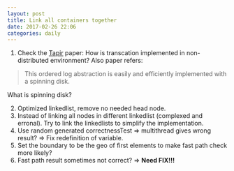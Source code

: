 ```yaml
---
layout: post
title: Link all containers together
date: 2017-02-26 22:06
categories: daily
---
```


1. Check the [Tapir](http://irenezhang.net/papers/tapir-sosp15.pdf) paper: How is transcation implemented in non-distributed environment? Also paper refers:

> This ordered log abstraction is easily and efficiently implemented with a spinning disk.

What is spinning disk?

2. Optimized linkedlist, remove no needed head node.
3. Instead of linking all nodes in different linkedlist (complexed and erronal). Try to link the linkedlists to simplify the implementation.
4. Use random generated correctnessTest => multithread gives wrong result? => Fix redefinition of variable.
5. Set the boundary to be the geo of first elements to make fast path check more likely?
6. Fast path result sometimes not correct? => __Need FIX!!!__
